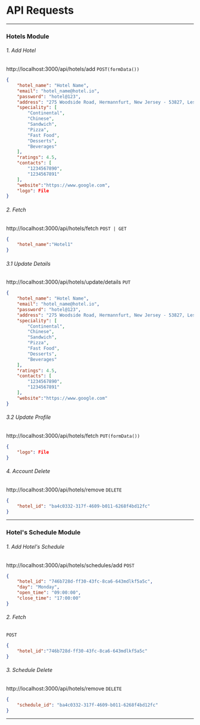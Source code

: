 # API Requests


----------------------------------------------------------------------------------

### Hotels Module

###### 1. Add Hotel
http://localhost:3000/api/hotels/add
`POST(formData())`
```json
{
    "hotel_name": "Hotel Name",
    "email": "hotel_name@hotel.io",
    "password": "hotel@123",
    "address": "275 Woodside Road, Hermannfurt, New Jersey - 53827, Lesotho",
    "speciality": [
        "Continental",
        "Chinese",
        "Sandwich",
        "Pizza",
        "Fast Food",
        "Desserts",
        "Beverages"
    ],
    "ratings": 4.5,
    "contacts": [
        "1234567890",
        "1234567891"
    ],
    "website":"https://www.google.com",
    "logo": File
}
```

###### 2. Fetch
http://localhost:3000/api/hotels/fetch
`POST | GET`
```json
{
    "hotel_name":"Hotel1"
}
```

###### 3.1 Update Details
http://localhost:3000/api/hotels/update/details
`PUT`
```json
{
    "hotel_name": "Hotel Name",
    "email": "hotel_name@hotel.io",
    "password": "hotel@123",
    "address": "275 Woodside Road, Hermannfurt, New Jersey - 53827, Lesotho",
    "speciality": [
        "Continental",
        "Chinese",
        "Sandwich",
        "Pizza",
        "Fast Food",
        "Desserts",
        "Beverages"
    ],
    "ratings": 4.5,
    "contacts": [
        "1234567890",
        "1234567891"
    ],
    "website":"https://www.google.com"
}
```

###### 3.2 Update Profile
http://localhost:3000/api/hotels/fetch
`PUT(formData())`
```json
{
    "logo": File
}
```

###### 4. Account Delete
http://localhost:3000/api/hotels/remove
`DELETE`
```json
{
    "hotel_id": "ba4c0332-317f-4609-b011-6268f4bd12fc"
}
```

----------------------------------------------------------------------------------

### Hotel's Schedule Module

###### 1. Add Hotel's Schedule
http://localhost:3000/api/hotels/schedules/add
`POST`
```json
{
    "hotel_id": "746b728d-ff30-43fc-8ca6-643mdlkf5a5c",
    "day": "Monday",
    "open_time": "09:00:00",
    "close_time": "17:00:00"
}
```

###### 2. Fetch
`POST`
```json
{
    "hotel_id":"746b728d-ff30-43fc-8ca6-643mdlkf5a5c"
}
```
###### 3. Schedule Delete
http://localhost:3000/api/hotels/remove
`DELETE`
```json
{
    "schedule_id": "ba4c0332-317f-4609-b011-6268f4bd12fc"
}
```

----------------------------------------------------------------------------------

